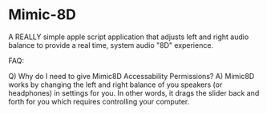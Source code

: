 # Mimic-8D
A REALLY simple apple script application that adjusts left and right audio balance to provide a real time, system audio "8D" experience.

FAQ:

Q) Why do I need to give Mimic8D Accessability Permissions?
A) Mimic8D works by changing the left and right balance of you speakers (or headphones) in settings for you. In other words, it drags the slider back and forth for you which requires controlling your computer.

